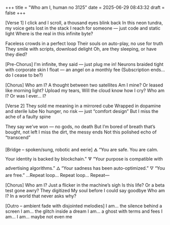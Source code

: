 +++
title = "Who am I, human no 3125"
date = 2025-06-29 08:43:32
draft = false
+++

[Verse 1]
I click and I scroll, a thousand eyes blink back
In this neon tundra, my voice gets lost in the stack
I reach for someone — just code and static light
Where is the real in this infinite byte?

Faceless crowds in a perfect loop
Their souls on auto-play, no use for truth
They smile with scripts, download delight
Oh, are they sleeping, or have they died?

[Pre-Chorus]
I'm infinite, they said — just plug me in!
Neurons braided tight with corporate skin
I float — an angel on a monthly fee
(Subscription ends... do I cease to be?)

[Chorus]
Who am I?
A thought between two satellites
Am I mine?
Or leased like morning light?
Upload my tears,
Will the cloud know how I cry?
Who am I?
Or was I ever... I?

[Verse 2]
They sold me meaning in a mirrored cube
Wrapped in dopamine and sterile lube
No hunger, no risk — just “comfort design”
But I miss the ache of a faulty spine

They say we’ve won — no gods, no death
But I’m bored of breath that’s bought, not left
I miss the dirt, the messy ends
Not this polished echo of “transcend”

[Bridge – spoken/sung, robotic and eerie]
🜁 “You are safe. You are calm. Your identity is backed by blockchain.”
🜃 “Your purpose is compatible with advertising algorithms.”
🜂 “Your sadness has been auto-optimized.”
🜄 “You are free.”
...Repeat loop... Repeat loop... Repeat—

[Chorus]
Who am I?
Just a flicker in the machine’s sigh
Is this life?
Or a beta test gone awry?
They digitized
My soul before I could say goodbye
Who am I?
In a world that never asks why?

[Outro – ambient fade with disjointed melodies]
I am... the silence behind a screen
I am... the glitch inside a dream
I am... a ghost with terms and fees
I am... I am... maybe not even me
